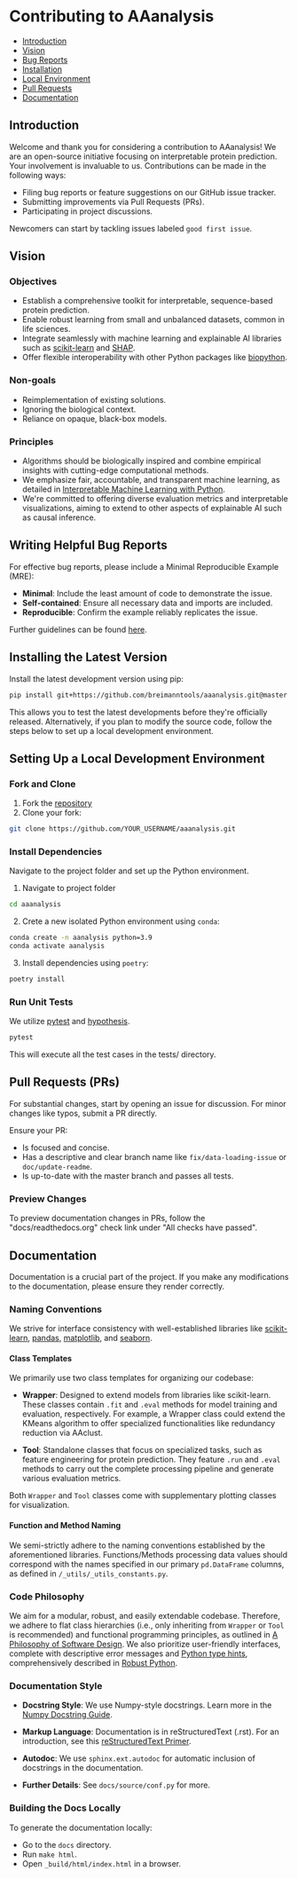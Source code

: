 # Contributing to AAanalysis

- [Introduction](#introduction)
- [Vision](#vision)
- [Bug Reports](#writing-helpful-bug-reports)
- [Installation](#installing-the-latest-version)
- [Local Environment](#setting-up-a-local-development-environment)
- [Pull Requests](#pull-requests-prs)
- [Documentation](#documentation)

## Introduction

Welcome and thank you for considering a contribution to AAanalysis! We are an open-source initiative focusing on
interpretable protein prediction. Your involvement is invaluable to us. Contributions can be made in the following ways:

- Filing bug reports or feature suggestions on our GitHub issue tracker.
- Submitting improvements via Pull Requests (PRs).
- Participating in project discussions.

Newcomers can start by tackling issues labeled `good first issue`.

## Vision

### Objectives

- Establish a comprehensive toolkit for interpretable, sequence-based protein prediction.
- Enable robust learning from small and unbalanced datasets, common in life sciences.
- Integrate seamlessly with machine learning and explainable AI libraries such as
[scikit-learn](https://scikit-learn.org/stable/) and [SHAP](https://shap.readthedocs.io/en/latest/index.html).
- Offer flexible interoperability with other Python packages like [biopython](https://biopython.org/).

### Non-goals

- Reimplementation of existing solutions.
- Ignoring the biological context.
- Reliance on opaque, black-box models.

### Principles

- Algorithms should be biologically inspired and combine empirical insights with cutting-edge computational methods.
- We emphasize fair, accountable, and transparent machine learning, as detailed in 
[Interpretable Machine Learning with Python](https://www.packtpub.com/product/interpretable-machine-learning-with-python/9781800203907).
- We're committed to offering diverse evaluation metrics and interpretable visualizations, aiming to extend to 
other aspects of explainable AI such as causal inference.

## Writing Helpful Bug Reports

For effective bug reports, please include a Minimal Reproducible Example (MRE):

- **Minimal**: Include the least amount of code to demonstrate the issue.
- **Self-contained**: Ensure all necessary data and imports are included.
- **Reproducible**: Confirm the example reliably replicates the issue.

Further guidelines can be found [here](https://matthewrocklin.com/minimal-bug-reports).

## Installing the Latest Version

Install the latest development version using pip:

```bash
pip install git+https://github.com/breimanntools/aaanalysis.git@master
```

This allows you to test the latest developments before they're officially released.
Alternatively, if you plan to modify the source code, follow the steps below 
to set up a local development environment.

## Setting Up a Local Development Environment

### Fork and Clone

1. Fork the [repository](https://github.com/breimanntools/aaanalysis)
2. Clone your fork:  
```bash
git clone https://github.com/YOUR_USERNAME/aaanalysis.git
```

### Install Dependencies

Navigate to the project folder and set up the Python environment.

1. Navigate to project folder
```bash
cd aaanalysis
```
2. Crete a new isolated Python environment using `conda`:
```bash
conda create -n aanalysis python=3.9
conda activate aanalysis
```
3. Install dependencies using  `poetry`:
```bash
poetry install
```

### Run Unit Tests

We utilize [pytest](https://docs.pytest.org/en/7.4.x/) and [hypothesis](https://hypothesis.readthedocs.io/en/latest/).

```bash
pytest
```

This will execute all the test cases in the tests/ directory.

## Pull Requests (PRs)

For substantial changes, start by opening an issue for discussion. For minor changes like typos, submit a PR directly.

Ensure your PR:

- Is focused and concise.
- Has a descriptive and clear branch name like `fix/data-loading-issue` or `doc/update-readme`.
- Is up-to-date with the master branch and passes all tests.

### Preview Changes

To preview documentation changes in PRs, follow the "docs/readthedocs.org" check link under "All checks have passed".

## Documentation

Documentation is a crucial part of the project. If you make any modifications to the documentation,
please ensure they render correctly.

### Naming Conventions

We strive for interface consistency with well-established libraries like 
[scikit-learn](https://scikit-learn.org/stable/),
[pandas](https://pandas.pydata.org/),
[matplotlib](https://matplotlib.org/),
and [seaborn](https://seaborn.pydata.org/).

#### Class Templates

We primarily use two class templates for organizing our codebase:

- **Wrapper**: Designed to extend models from libraries like scikit-learn. These classes contain `.fit` and `.eval` methods 
for model training and evaluation, respectively. For example, a Wrapper class could extend the KMeans algorithm to offer 
specialized functionalities like redundancy reduction via AAclust.

- **Tool**: Standalone classes that focus on specialized tasks, such as feature engineering for protein prediction. 
They feature `.run` and `.eval` methods to carry out the complete processing pipeline and generate various evaluation metrics.

Both `Wrapper` and `Tool` classes come with supplementary plotting classes for visualization.

#### Function and Method Naming

We semi-strictly adhere to the naming conventions established by the aforementioned libraries. 
Functions/Methods processing data values should correspond with the names specified in our primary `pd.DataFrame` 
columns, as defined in `/_utils/_utils_constants.py`.


### Code Philosophy

We aim for a modular, robust, and easily extendable codebase. Therefore, we adhere to flat class 
hierarchies (i.e., only inheriting from `Wrapper` or `Tool` is recommended) and functional programming principles, 
as outlined in [A Philosophy of Software Design](https://dl.acm.org/doi/10.5555/3288797). We also prioritize 
user-friendly interfaces, complete with descriptive error messages and [Python type hints](https://docs.python.org/3/library/typing.html), 
comprehensively described in [Robust Python](https://www.oreilly.com/library/view/robust-python/9781098100650/).


### Documentation Style

- **Docstring Style**: We use Numpy-style docstrings. Learn more in the
[Numpy Docstring Guide](https://numpydoc.readthedocs.io/en/latest/format.html).
  
- **Markup Language**: Documentation is in reStructuredText (.rst). For an introduction, 
see this [reStructuredText Primer](https://www.sphinx-doc.org/en/master/usage/restructuredtext/basics.html).

- **Autodoc**: We use `sphinx.ext.autodoc` for automatic inclusion of docstrings in the documentation.

- **Further Details**: See `docs/source/conf.py` for more.


### Building the Docs Locally

To generate the documentation locally:

- Go to the `docs` directory.
- Run `make html`.
- Open `_build/html/index.html` in a browser.
